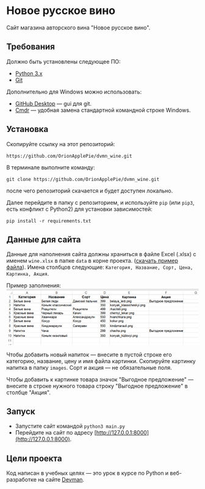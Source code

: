 # Новое русское вино

Сайт магазина авторского вина "Новое русское вино".

## Требования

Должно быть установлены следующее ПО:

- [Python 3.x](https://www.python.org/)
- [Git](https://git-scm.com/download)

Дополнительно для Windows можно использовать:

- [GitHub Desktop](https://desktop.github.com/) &mdash; gui для git.
- [Cmdr](https://cmder.net/) &mdash; удобная замена стандартной командной строке Windows.

## Установка

Скопируйте ссылку на этот репозиторий:
```
https://github.com/OrionApplePie/dvmn_wine.git
```

В терминале выполните команду:
```
git clone https://github.com/OrionApplePie/dvmn_wine.git
```
после чего репозиторий скачается и будет доступен локально.

Далее перейдите в папку с репозиторием, и используйте `pip` (или `pip3`, есть конфликт с Python2) для установки зависимостей:
```
pip install -r requirements.txt
```

## Данные для сайта

Данные для наполнения сайта должны храниться в файле Excel (.xlsx) с именем `wine.xlsx` в папке `data` в корне проекта.
([скачать пример файла](https://dvmn.org/filer/canonical/1610450335/764/)).
Имена столбцов следующие: `Категория, Название, Сорт, Цена, Картинка, Акция`.

Пример заполнения:
![Таблица с данными](table.png)

Чтобы добавить новый напиток &mdash; внесите в пустой строке его категорию, название, цену и имя файла картинки. Скопируйте картинку напитка в папку `images`. Сорт и акция &mdash; не обязательные поля.

Чтобы добавить к картинке товара значок "Выгодное предложение" &mdash; внесите в строке нужного товара строку "Выгодное предложение" в столбце "Акция".

## Запуск

- Запустите сайт командой `python3 main.py`
- Перейдите на сайт по адресу [http://127.0.0.1:8000](http://127.0.0.1:8000).

## Цели проекта

Код написан в учебных целях — это урок в курсе по Python и веб-разработке на сайте [Devman](https://dvmn.org).
